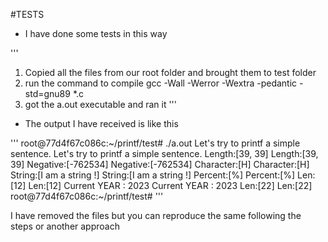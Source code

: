 #TESTS
- I have done some tests in this way

'''
1. Copied all the files from our root folder and brought them to test folder
2. run the command to compile
	gcc -Wall -Werror -Wextra -pedantic -std=gnu89 *.c
3. got the a.out executable and ran it
'''
- The output I have received is like this

'''
root@77d4f67c086c:~/printf/test# ./a.out
Let's try to printf a simple sentence.
Let's try to printf a simple sentence.
Length:[39, 39]
Length:[39, 39]
Negative:[-762534]
Negative:[-762534]
Character:[H]
Character:[H]
String:[I am a string !]
String:[I am a string !]
Percent:[%]
Percent:[%]
Len:[12]
Len:[12]
Current YEAR     : 2023
Current YEAR     : 2023
Len:[22]
Len:[22]
root@77d4f67c086c:~/printf/test# 
'''

I have removed the files but you can reproduce the same following the steps or another approach
